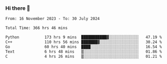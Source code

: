 ### Hi there 👋

<!--
**floyiac/floyiac** is a ✨ _special_ ✨ repository because its `README.md` (this file) appears on your GitHub profile.

Here are some ideas to get you started:

- 🔭 I’m currently working on ...
- 🌱 I’m currently learning ...
- 👯 I’m looking to collaborate on ...
- 🤔 I’m looking for help with ...
- 💬 Ask me about ...
- 📫 How to reach me: ...
- 😄 Pronouns: ...
- ⚡ Fun fact: ...
-->

<!--START_SECTION:waka-->

```txt
From: 16 November 2023 - To: 30 July 2024

Total Time: 366 hrs 46 mins

Python           173 hrs 9 mins  ███████████▓░░░░░░░░░░░░░   47.19 %
C++              110 hrs 56 mins ███████▓░░░░░░░░░░░░░░░░░   30.24 %
Go               60 hrs 40 mins  ████░░░░░░░░░░░░░░░░░░░░░   16.54 %
Text             6 hrs 48 mins   ▒░░░░░░░░░░░░░░░░░░░░░░░░   01.86 %
C                4 hrs 26 mins   ▒░░░░░░░░░░░░░░░░░░░░░░░░   01.21 %
```

<!--END_SECTION:waka-->
